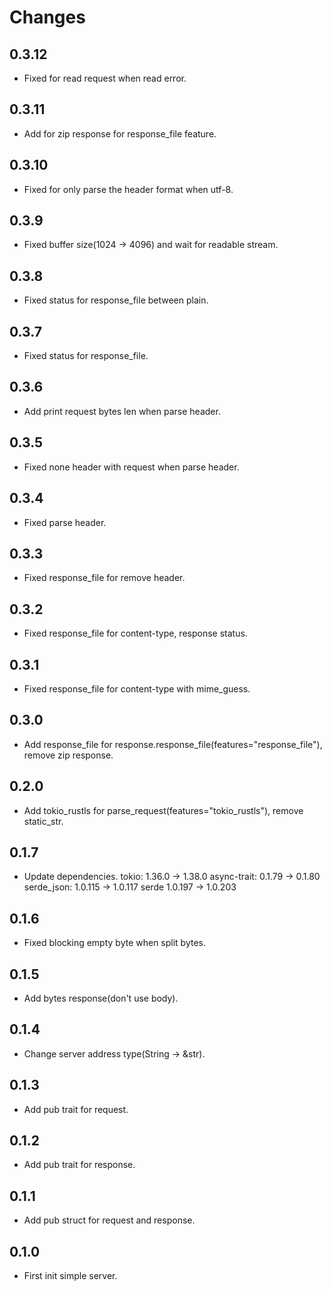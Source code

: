 # Changes

## 0.3.12

* Fixed for read request when read error.

## 0.3.11

* Add for zip response for response_file feature.

## 0.3.10

* Fixed for only parse the header format when utf-8.

## 0.3.9

* Fixed buffer size(1024 -> 4096) and wait for readable stream.

## 0.3.8

* Fixed status for response_file between plain.

## 0.3.7

* Fixed status for response_file.

## 0.3.6

* Add print request bytes len when parse header.

## 0.3.5

* Fixed none header with request when parse header.

## 0.3.4

* Fixed parse header.

## 0.3.3

* Fixed response_file for remove header.

## 0.3.2

* Fixed response_file for content-type, response status.

## 0.3.1

* Fixed response_file for content-type with mime_guess.

## 0.3.0

* Add response_file for response.response_file(features="response_file"), remove zip response.

## 0.2.0

* Add tokio_rustls for parse_request(features="tokio_rustls"), remove static_str.

## 0.1.7

* Update dependencies.
  tokio: 1.36.0 -> 1.38.0
  async-trait: 0.1.79 -> 0.1.80
  serde_json: 1.0.115 -> 1.0.117
  serde 1.0.197 -> 1.0.203

## 0.1.6

* Fixed blocking empty byte when split bytes.

## 0.1.5

* Add bytes response(don't use body).

## 0.1.4

* Change server address type(String -> &str).

## 0.1.3

* Add pub trait for request.

## 0.1.2

* Add pub trait for response.

## 0.1.1

* Add pub struct for request and response.

## 0.1.0

* First init simple server.
